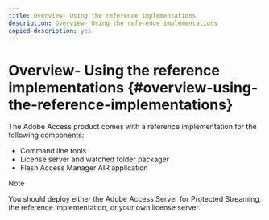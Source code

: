 ```yaml
---
title: Overview- Using the reference implementations
description: Overview- Using the reference implementations
copied-description: yes
---
```


# Overview- Using the reference implementations {#overview-using-the-reference-implementations}

The Adobe Access product comes with a reference implementation for the following components:

* Command line tools 
* License server and watched folder packager 
* Flash Access Manager AIR application

>[!NOTE]
>
>You should deploy either the Adobe Access Server for Protected Streaming, the reference implementation, or your own license server.